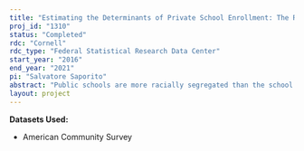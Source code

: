 ```yaml
---
title: "Estimating the Determinants of Private School Enrollment: The Role of School Attendance Zone Racial and Ethnic Composition"
proj_id: "1310"
status: "Completed"
rdc: "Cornell"
rdc_type: "Federal Statistical Research Data Center"
start_year: "2016"
end_year: "2021"
pi: "Salvatore Saporito"
abstract: "Public schools are more racially segregated than the school attendance areas to which they supply services. Individual choice for private schools may play a substantial role in contributing to public school segregation, beyond what it would be if all students enrolled in the public school that served their residential area. One of three basic factors likely drives private school enrollment rates. First, children from one racial group, particularly white children, may be more likely to enroll in a private school as shares of non-white students in their school catchment areas increases. Second, members of all racial groups are less likely to enroll in private schools as shares of children in their catchment area who are of their same race increases. A third view is that race is inconsequential in driving private school enrollment. These competing models will be assessed by integrating three data sources: restricted-access American Community Survey (ACS) 5-year period estimates for 2005-2009, the School Attendance Boundary Information System (SABINS), which contains geography delineating school catchment areas for thousands of such areas for the 2009-2010 school year, and the Common Core of Data, which describes the characteristics of children who are enrolled in all public schools throughout the United States. Analyses of these three datasets will result in models estimating the probability that a child is enrolled in private school based on their race and the racial composition of the school catchment area in which they live, while holding constant a battery of family, attendance area, and school characteristics."
layout: project
---
```


**Datasets Used:**

  - American Community Survey 

